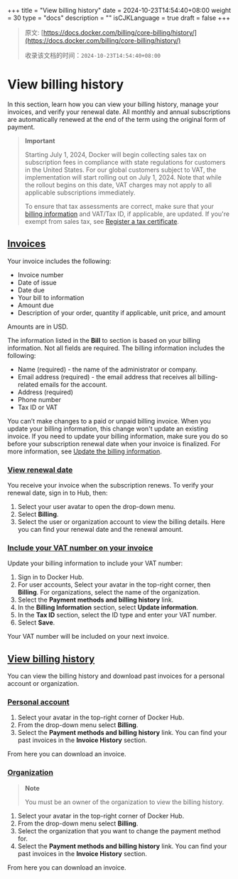 +++
title = "View billing history"
date = 2024-10-23T14:54:40+08:00
weight = 30
type = "docs"
description = ""
isCJKLanguage = true
draft = false
+++

> 原文: [https://docs.docker.com/billing/core-billing/history/](https://docs.docker.com/billing/core-billing/history/)
>
> 收录该文档的时间：`2024-10-23T14:54:40+08:00`

# View billing history

In this section, learn how you can view your billing history, manage your invoices, and verify your renewal date. All monthly and annual subscriptions are automatically renewed at the end of the term using the original form of payment.

> **Important**
>
> 
>
> Starting July 1, 2024, Docker will begin collecting sales tax on subscription fees in compliance with state regulations for customers in the United States. For our global customers subject to VAT, the implementation will start rolling out on July 1, 2024. Note that while the rollout begins on this date, VAT charges may not apply to all applicable subscriptions immediately.
>
> To ensure that tax assessments are correct, make sure that your [billing information](https://docs.docker.com/billing/core-billing/details/) and VAT/Tax ID, if applicable, are updated. If you're exempt from sales tax, see [Register a tax certificate](https://docs.docker.com/billing/tax-certificate/).

## [Invoices](https://docs.docker.com/billing/core-billing/history/#invoices)

Your invoice includes the following:

- Invoice number
- Date of issue
- Date due
- Your bill to information
- Amount due
- Description of your order, quantity if applicable, unit price, and amount

Amounts are in USD.

The information listed in the **Bill** to section is based on your billing information. Not all fields are required. The billing information includes the following:

- Name (required) - the name of the administrator or company.
- Email address (required) - the email address that receives all billing-related emails for the account.
- Address (required)
- Phone number
- Tax ID or VAT

You can’t make changes to a paid or unpaid billing invoice. When you update your billing information, this change won't update an existing invoice. If you need to update your billing information, make sure you do so before your subscription renewal date when your invoice is finalized. For more information, see [Update the billing information](https://docs.docker.com/billing/core-billing/details/).

### [View renewal date](https://docs.docker.com/billing/core-billing/history/#view-renewal-date)

You receive your invoice when the subscription renews. To verify your renewal date, sign in to Hub, then:

1. Select your user avatar to open the drop-down menu.
2. Select **Billing**.
3. Select the user or organization account to view the billing details. Here you can find your renewal date and the renewal amount.

### [Include your VAT number on your invoice](https://docs.docker.com/billing/core-billing/history/#include-your-vat-number-on-your-invoice)

Update your billing information to include your VAT number:

1. Sign in to Docker Hub.
2. For user accounts, Select your avatar in the top-right corner, then **Billing**. For organizations, select the name of the organization.
3. Select the **Payment methods and billing history** link.
4. In the **Billing Information** section, select **Update information**.
5. In the **Tax ID** section, select the ID type and enter your VAT number.
6. Select **Save**.

Your VAT number will be included on your next invoice.

## [View billing history](https://docs.docker.com/billing/core-billing/history/#view-billing-history)

You can view the billing history and download past invoices for a personal account or organization.

### [Personal account](https://docs.docker.com/billing/core-billing/history/#personal-account)

1. Select your avatar in the top-right corner of Docker Hub.
2. From the drop-down menu select **Billing**.
3. Select the **Payment methods and billing history** link. You can find your past invoices in the **Invoice History** section.

From here you can download an invoice.

### [Organization](https://docs.docker.com/billing/core-billing/history/#organization)

> **Note**
>
> 
>
> You must be an owner of the organization to view the billing history.

1. Select your avatar in the top-right corner of Docker Hub.
2. From the drop-down menu select **Billing**.
3. Select the organization that you want to change the payment method for.
4. Select the **Payment methods and billing history** link. You can find your past invoices in the **Invoice History** section.

From here you can download an invoice.
